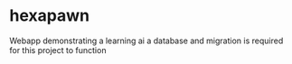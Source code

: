 # hexapawn
Webapp demonstrating a learning ai
a database and migration is required for this project to function
